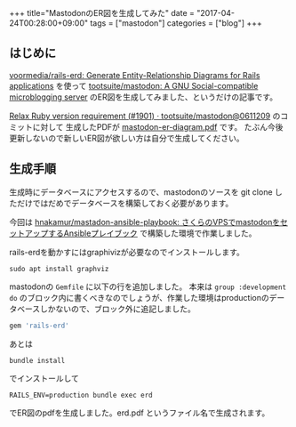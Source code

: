 +++
title="MastodonのER図を生成してみた"
date = "2017-04-24T00:28:00+09:00"
tags = ["mastodon"]
categories = ["blog"]
+++


## はじめに

[voormedia/rails-erd: Generate Entity-Relationship Diagrams for Rails applications](https://github.com/voormedia/rails-erd)
を使って
[tootsuite/mastodon: A GNU Social-compatible microblogging server](https://github.com/tootsuite/mastodon/)
のER図を生成してみました、というだけの記事です。

[Relax Ruby version requirement (#1901) · tootsuite/mastodon@0611209](https://github.com/tootsuite/mastodon/commit/0611209141d1dd446fcf2345084cef00538f6ee7) のコミットに対して
生成したPDFが
[mastodon-er-diagram.pdf]({attach}/files/2017/04/24/mastodon-er-diagram.pdf) です。
たぶん今後更新しないので新しいER図が欲しい方は自分で生成してください。

## 生成手順

生成時にデータベースにアクセスするので、mastodonのソースを git clone しただけではだめでデータベースを構築しておく必要があります。

今回は [hnakamur/mastadon-ansible-playbook: さくらのVPSでmastodonをセットアップするAnsibleプレイブック](https://github.com/hnakamur/mastadon-ansible-playbook) で構築した環境で作業しました。

rails-erdを動かすにはgraphivizが必要なのでインストールします。

```console
sudo apt install graphviz
```

mastodonの `Gemfile` に以下の行を追加しました。
本来は `group :development do` のブロック内に書くべきなのでしょうが、作業した環境はproductionのデータベースしかないので、ブロック外に追記しました。

```ruby
gem 'rails-erd'
```

あとは

```console
bundle install
```

でインストールして

```console
RAILS_ENV=production bundle exec erd
```

でER図のpdfを生成しました。erd.pdf というファイル名で生成されます。
